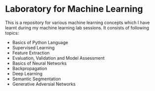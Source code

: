 # Laboratory for Machine Learning

This is a repository for various machine learning concepts which I have learnt during my machine learning lab sessions.
It consists of following topics:

* Basics of Python Language
* Supervised Learning
* Feature Extraction
* Evaluation, Validation and Model Assessment
* Basics of Neural Networks
* Backpropagation
* Deep Learning
* Semantic Segmentation
* Generative Adversial Networks
